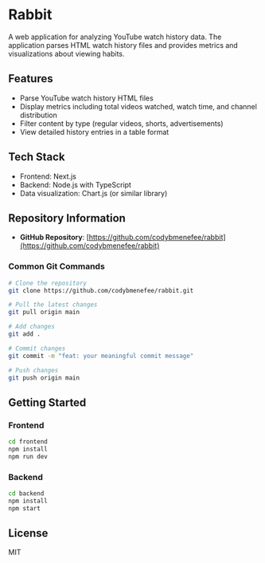 # Rabbit

A web application for analyzing YouTube watch history data. The application parses HTML watch history files and provides metrics and visualizations about viewing habits.

## Features

- Parse YouTube watch history HTML files
- Display metrics including total videos watched, watch time, and channel distribution
- Filter content by type (regular videos, shorts, advertisements)
- View detailed history entries in a table format

## Tech Stack

- Frontend: Next.js
- Backend: Node.js with TypeScript
- Data visualization: Chart.js (or similar library)

## Repository Information

- **GitHub Repository**: [https://github.com/codybmenefee/rabbit](https://github.com/codybmenefee/rabbit)

### Common Git Commands

```bash
# Clone the repository
git clone https://github.com/codybmenefee/rabbit.git

# Pull the latest changes
git pull origin main

# Add changes
git add .

# Commit changes
git commit -m "feat: your meaningful commit message"

# Push changes
git push origin main
```

## Getting Started

### Frontend

```bash
cd frontend
npm install
npm run dev
```

### Backend

```bash
cd backend
npm install
npm start
```

## License

MIT 
